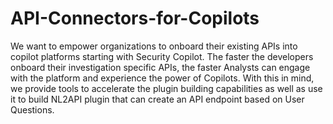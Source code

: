 # API-Connectors-for-Copilots

We want to empower organizations to onboard their existing APIs into copilot platforms starting with Security Copilot. The faster the developers onboard their investigation specific APIs, the faster Analysts can engage with the platform and experience the power of Copilots. With this in mind, we provide tools to accelerate the plugin building capabilities as well as use it to build NL2API plugin that can create an API endpoint based on User Questions.
